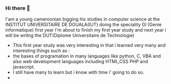 ### Hi there 👋
I'am a young cameroonian bigging his studies in computer science at the INSTITUT UNIVERSITAIRE DE DOUALA(IUT)
doing the speciality GI (Genie informatique) first year
I'm about to finish my first year study and next year i will be writng the DUT(Diplome Universitaire de Technologie)
- This first year study was very interesting in that i learned very many and interesting things such as :
- the bases of programation in many languages like python, C, VBA  and also web development languages including HTML,CSS PHP and javascript.
- I still have many to learn but i know with time i' going to do so.
- 
